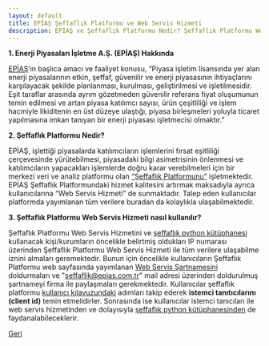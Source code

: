 ```yaml
---
layout: default
title: EPİAŞ Şeffaflık Platformu ve Web Servis Hizmeti
description: EPİAŞ ve Şeffaflık Platformu Nedir? Şeffaflık Platformu Web Servis Hizmeti nasıl kullanılabilir?
---
```


**1. Enerji Piyasaları İşletme A.Ş. (EPİAŞ) Hakkında**

[EPİAŞ](https://www.epias.com.tr/)’ın başlıca amacı ve faaliyet konusu,
“Piyasa işletim lisansında yer alan enerji piyasalarının etkin, şeffaf,
güvenilir ve enerji piyasasının ihtiyaçlarını karşılayacak şekilde planlanması,
kurulması, geliştirilmesi ve işletilmesidir. Eşit taraflar arasında ayrım
gözetmeden güvenilir referans fiyat oluşumunun temin edilmesi ve artan piyasa
katılımcı sayısı, ürün çeşitliliği ve işlem hacmiyle likiditenin en üst düzeye
ulaştığı, piyasa birleşmeleri yoluyla ticaret yapılmasına imkan tanıyan bir
enerji piyasası işletmecisi olmaktır.”

**2. Şeffaflık Platformu Nedir?**

EPİAŞ, işlettiği piyasalarda katılımcıların işlemlerini fırsat eşitliliği
çerçevesinde yürütebilmesi, piyasadaki bilgi asimetrisinin önlenmesi ve
katılımcıların yapacakları işlemlerde doğru karar verebilmeleri için bir merkezi
veri ve analiz platformu olan [“Şeffaflık Platformunu”](https://seffaflik.epias.com.tr) işletmektedir. 
EPİAŞ Şeffaflık Platformundaki hizmet kalitesini artırmak maksadıyla ayrıca
kullanıcılarına “Web Servis Hizmeti” de sunmaktadır. Talep eden kullanıcılar
platformda yayımlanan tüm verilere buradan da kolaylıkla ulaşabilmektedir.

**3. Şeffaflık Platformu Web Servis Hizmeti nasıl kullanılır?**

Şeffaflık Platformu Web Servis Hizmetini ve [şeffaflık python kütüphanesi](https://nurisensoy.github.io/nurisensoy/seffaflik_kutuphanesi) 
kullanacak kişi/kurumların öncelikle belirtmiş oldukları IP numarası üzerinden Şeffaflık Platformu Web Servis Hizmeti 
ile tüm verilere ulaşabilme iznini almaları geremektedir. Bunun için öncelikle kullanıcıların Şeffaflık Platformu web 
sayfasında yayımlanan
[Web Servis Şartnamesini](https://www.epias.com.tr/wp-content/uploads/2016/10/Web-Servis-%C5%9Eartnamesi-1.docx)
doldurmaları ve "seffaflik@epias.com.tr" mail adresi üzerinden doldurulmuş
şartnameyi firma ile paylaşmaları gerekmektedir. Kullanıcılar şeffaflık platformu 
[kullanıcı kılavuzundaki](https://www.epias.com.tr/wp-content/uploads/2018/02/TR_API_PORTALI_KULLANICI_KILAVUZU.pdf) 
adımları takip ederek **istemci tanıtıcılarını (client id)** temin etmelidirler. Sonrasında ise kullanıcılar istemci
 tanıcıları ile web servis hizmetinden ve dolayısıyla 
 [şeffaflık python kütüphanesinden](https://nurisensoy.github.io/nurisensoy/seffaflik_kutuphanesi) de faydanalabileceklerir.

[Geri](./seffaflik_platformu)